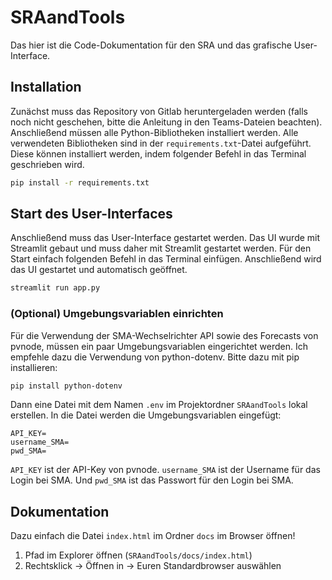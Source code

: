 # SRAandTools

Das hier ist die Code-Dokumentation für den SRA und das grafische User-Interface.

## Installation

Zunächst muss das Repository von Gitlab heruntergeladen werden (falls noch nicht geschehen, bitte die Anleitung in den
Teams-Dateien beachten). Anschließend müssen alle Python-Bibliotheken installiert werden. Alle verwendeten Bibliotheken
sind in der `requirements.txt`-Datei aufgeführt. Diese können installiert werden, indem folgender Befehl in das Terminal
geschrieben wird.

```bash
pip install -r requirements.txt
```

## Start des User-Interfaces

Anschließend muss das User-Interface gestartet werden. Das UI wurde mit Streamlit gebaut und muss daher mit Streamlit
gestartet werden. Für den Start einfach folgenden Befehl in das Terminal einfügen. Anschließend wird das UI gestartet
und automatisch geöffnet.

```bash
streamlit run app.py
```


### (Optional) Umgebungsvariablen einrichten

Für die Verwendung der SMA-Wechselrichter API sowie des Forecasts von pvnode, müssen ein paar Umgebungsvariablen
eingerichtet werden. Ich empfehle dazu die Verwendung von python-dotenv. Bitte dazu mit pip installieren:

```bash
pip install python-dotenv
```

Dann eine Datei mit dem Namen `.env` im Projektordner `SRAandTools` lokal erstellen. In die Datei werden die
Umgebungsvariablen eingefügt:

```
API_KEY=
username_SMA=
pwd_SMA=
```

`API_KEY` ist der API-Key von pvnode. `username_SMA` ist der Username für das Login bei SMA. Und `pwd_SMA` ist das
Passwort für den Login bei SMA.


## Dokumentation
Dazu einfach die Datei `index.html` im Ordner `docs` im Browser öffnen!

1. Pfad im Explorer öffnen (`SRAandTools/docs/index.html`)
2. Rechtsklick -> Öffnen in -> Euren Standardbrowser auswählen
